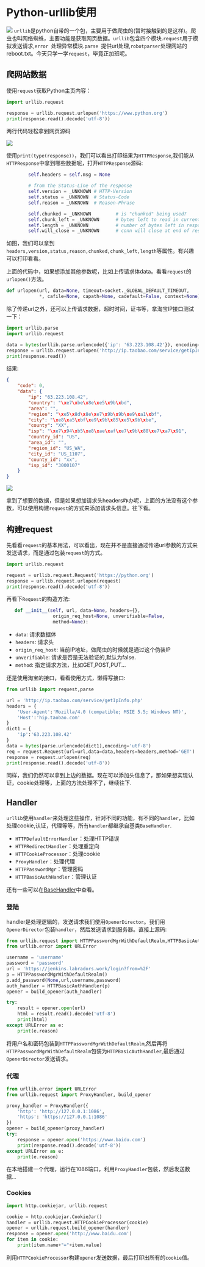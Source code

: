 # Python-urllib使用

![](https://ws1.sinaimg.cn/large/c0bee4a0ly1fpm0zjrhe8j20uk0g0q3g.jpg)
`urllib`是python自带的一个包，主要用于做爬虫的(暂时接触到的是这样)。爬虫也叫网络蜘蛛，主要功能是获取网页数据。`urllib`包含四个模块.`request`用于模拟发送请求,`error `处理异常模块.`parse `提供url处理,`robotparser`处理网站的reboot.txt。今天只学一学`request`，毕竟正加班呢。

<!--more-->

## 爬网站数据

使用`request`获取Python主页内容：

```python
import urllib.request

response = urllib.request.urlopen('https://www.python.org')
print(response.read().decode('utf-8'))
```

两行代码轻松拿到网页源码

![](https://ws1.sinaimg.cn/large/c0bee4a0gy1fplxuhw3rmj21km0o2dkb.jpg)

使用`print(type(response))`，我们可以看出打印结果为`HTTPResponse`,我们能从`HTTPResponse`中拿到哪些数据呢，打开`HTTPResponse`源码:

```python
		self.headers = self.msg = None

        # from the Status-Line of the response
        self.version = _UNKNOWN # HTTP-Version
        self.status = _UNKNOWN  # Status-Code
        self.reason = _UNKNOWN  # Reason-Phrase

        self.chunked = _UNKNOWN         # is "chunked" being used?
        self.chunk_left = _UNKNOWN      # bytes left to read in current chunk
        self.length = _UNKNOWN          # number of bytes left in response
        self.will_close = _UNKNOWN      # conn will close at end of response

```

如图，我们可以拿到`headers,version,status,reason,chunked,chunk_left,length`等属性。有兴趣可以打印看看。

上面的代码中，如果想添加其他参数呢，比如上传请求体data。看看`request`的`urlopen()`方法。

```python
def urlopen(url, data=None, timeout=socket._GLOBAL_DEFAULT_TIMEOUT,
            *, cafile=None, capath=None, cadefault=False, context=None):
```

除了传递url之外，还可以上传请求数据，超时时间，证书等，拿淘宝IP接口测试一下：

```python
import urllib.parse
import urllib.request

data = bytes(urllib.parse.urlencode({'ip': '63.223.108.42'}), encoding='utf8')
response = urllib.request.urlopen('http://ip.taobao.com/service/getIpInfo.php', data=data)
print(response.read())
```

结果:

```json
{
	"code": 0,
	"data": {
		"ip": "63.223.108.42",
		"country": "\xe7\xbe\x8e\xe5\x9b\xbd",
		"area": "",
		"region": "\xe5\x8d\x8e\xe7\x9b\x9b\xe9\xa1\xbf",
		"city": "\xe8\xa5\xbf\xe9\x9b\x85\xe5\x9b\xbe",
		"county": "XX",
		"isp": "\xe7\x94\xb5\xe8\xae\xaf\xe7\x9b\x88\xe7\xa7\x91",
		"country_id": "US",
		"area_id": "",
		"region_id": "US_WA",
		"city_id": "US_1107",
		"county_id": "xx",
		"isp_id": "3000107"
	}
}
```

![](https://ws1.sinaimg.cn/large/c0bee4a0gy1fplyql6k8uj21ms03ognf.jpg)

拿到了想要的数据，但是如果想加请求头headers咋办呢，上面的方法没有这个参数，可以使用构建`request`的方式来添加请求头信息。往下看。

## 构建request

先看看`request`的基本用法，可以看出，现在并不是直接通过传递url参数的方式来发送请求，而是通过包装`request`的方式。


```python
import urllib.request

request = urllib.request.Request('https://python.org')
response = urllib.request.urlopen(request)
print(response.read().decode('utf-8'))
```

再看下`Request`的构造方法:

```python
   def __init__(self, url, data=None, headers={},
                 origin_req_host=None, unverifiable=False,
                 method=None):
```

- `data`: 请求数据体
- `headers`: 请求头
- `origin_req_host`: 当前IP地址，做爬虫的时候就是通过这个伪装IP
- `unverifiable`: 请求是否是无法验证的,默认为false.
- `method`: 指定请求方法，比如GET,POST,PUT...

还是使用淘宝的接口，看看使用方式，懒得写接口:

```python
from urllib import request,parse

url = 'http://ip.taobao.com/service/getIpInfo.php'
headers = {
    'User-Agent':'Mozilla/4.0 (compatible; MSIE 5.5; Windows NT)',
    'Host':'hip.taobao.com'
}
dict1 = {
    'ip':'63.223.108.42'
}
data = bytes(parse.urlencode(dict1),encoding='utf-8')
req = request.Request(url=url,data=data,headers=headers,method='GET')
response = request.urlopen(req)
print(response.read().decode('utf-8'))
```

同样，我们仍然可以拿到上边的数据。现在可以添加头信息了，那如果想实现认证，cookie处理等，上面的方法处理不了，继续往下.

## Handler

`urllib`使用`handler`来处理这些操作，针对不同的功能，有不同的`handler`，比如处理cookie,认证，代理等等，所有`handler`都继承自基类`BaseHandler`.

- `HTTPDefaultErrorHandler`：处理HTTP错误
- `HTTPRedirectHandler`：处理重定向
- `HTTPCookieProcessor`：处理cookie
- `ProxyHandler`：处理代理
- `HTTPPasswordMgr`：管理密码
- `HTTPBasicAuthHandler`：管理认证

还有一些可以在[BaseHandler](https://docs.python.org/3/library/urllib.request.html#urllib.request.BaseHandler)中查看。

### 登陆

handler是处理逻辑的，发送请求我们使用`OpenerDirector`。我们用`OpenerDirector`包装`handler`，然后发送请求到服务器。直接上源码:

```python
from urllib.request import HTTPPasswordMgrWithDefaultRealm,HTTPBasicAuthHandler,build_opener
from urllib.error import URLError

username = 'username'
password = 'password'
url = 'https://jenkins.labradors.work/login?from=%2F'
p = HTTPPasswordMgrWithDefaultRealm()
p.add_password(None,url,username,password)
auth_handler = HTTPBasicAuthHandler(p)
opener = build_opener(auth_handler)

try:
    result = opener.open(url)
    html = result.read().decode('utf-8')
    print(html)
except URLError as e:
    print(e.reason)

```

将用户名和密码包装到`HTTPPasswordMgrWithDefaultRealm`,然后再将`HTTPPasswordMgrWithDefaultRealm`包装为`HTTPBasicAuthHandler`,最后通过`OpenerDirector`发送请求。

### 代理

```python
from urllib.error import URLError
from urllib.request import ProxyHandler, build_opener

proxy_handler = ProxyHandler({
    'http': 'http://127.0.0.1:1086',
    'https': 'https://127.0.0.1:1086'
})
opener = build_opener(proxy_handler)
try:
    response = opener.open('https://www.baidu.com')
    print(response.read().decode('utf-8'))
except URLError as e:
    print(e.reason)
```

在本地搭建一个代理，运行在1086端口，利用`ProxyHandler`包装，然后发送数据...

### Cookies

```python
import http.cookiejar, urllib.request

cookie = http.cookiejar.CookieJar()
handler = urllib.request.HTTPCookieProcessor(cookie)
opener = urllib.request.build_opener(handler)
response = opener.open('http://www.baidu.com')
for item in cookie:
    print(item.name+"="+item.value)
```

利用`HTTPCookieProcessor`构建`opener`发送数据，最后打印出所有的`cookie`值。